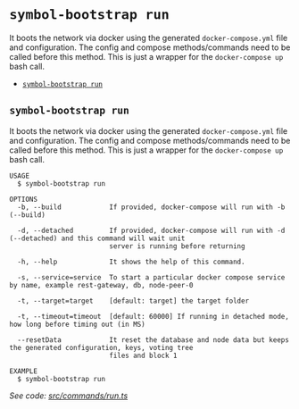 `symbol-bootstrap run`
======================

It boots the network via docker using the generated `docker-compose.yml` file and configuration. The config and compose methods/commands need to be called before this method. This is just a wrapper for the `docker-compose up` bash call.

* [`symbol-bootstrap run`](#symbol-bootstrap-run)

## `symbol-bootstrap run`

It boots the network via docker using the generated `docker-compose.yml` file and configuration. The config and compose methods/commands need to be called before this method. This is just a wrapper for the `docker-compose up` bash call.

```
USAGE
  $ symbol-bootstrap run

OPTIONS
  -b, --build            If provided, docker-compose will run with -b (--build)

  -d, --detached         If provided, docker-compose will run with -d (--detached) and this command will wait unit
                         server is running before returning

  -h, --help             It shows the help of this command.

  -s, --service=service  To start a particular docker compose service by name, example rest-gateway, db, node-peer-0

  -t, --target=target    [default: target] the target folder

  -t, --timeout=timeout  [default: 60000] If running in detached mode, how long before timing out (in MS)

  --resetData            It reset the database and node data but keeps the generated configuration, keys, voting tree
                         files and block 1

EXAMPLE
  $ symbol-bootstrap run
```

_See code: [src/commands/run.ts](https://github.com/nemtech/symbol-bootstrap/blob/v0.1.2/src/commands/run.ts)_
